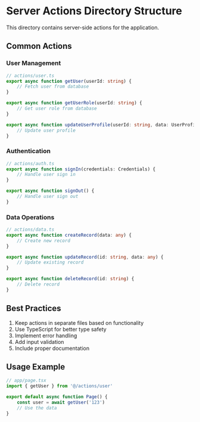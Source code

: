 # Server Actions Directory Structure

This directory contains server-side actions for the application.

## Common Actions

### User Management

```typescript
// actions/user.ts
export async function getUser(userId: string) {
	// Fetch user from database
}

export async function getUserRole(userId: string) {
	// Get user role from database
}

export async function updateUserProfile(userId: string, data: UserProfile) {
	// Update user profile
}
```

### Authentication

```typescript
// actions/auth.ts
export async function signIn(credentials: Credentials) {
	// Handle user sign in
}

export async function signOut() {
	// Handle user sign out
}
```

### Data Operations

```typescript
// actions/data.ts
export async function createRecord(data: any) {
	// Create new record
}

export async function updateRecord(id: string, data: any) {
	// Update existing record
}

export async function deleteRecord(id: string) {
	// Delete record
}
```

## Best Practices

1. Keep actions in separate files based on functionality
2. Use TypeScript for better type safety
3. Implement error handling
4. Add input validation
5. Include proper documentation

## Usage Example

```typescript
// app/page.tsx
import { getUser } from '@/actions/user'

export default async function Page() {
	const user = await getUser('123')
	// Use the data
}
```
